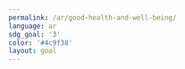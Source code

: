 ```yaml
---
permalink: /ar/good-health-and-well-being/
language: ar
sdg_goal: '3'
color: '#4c9f38'
layout: goal
---
```


